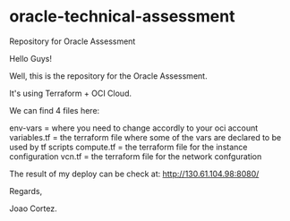 # oracle-technical-assessment
Repository for Oracle Assessment

Hello Guys!

Well, this is the repository for the Oracle Assessment.

It's using Terraform + OCI Cloud.

We can find 4 files here:

env-vars = where you need to change accordly to your oci account
variables.tf = the terraform file where some of the vars are declared to be used by tf scripts
compute.tf = the terraform file for the instance configuration
vcn.tf = the terraform file for the network confguration

The result of my deploy can be check at: http://130.61.104.98:8080/

Regards,

Joao Cortez.
